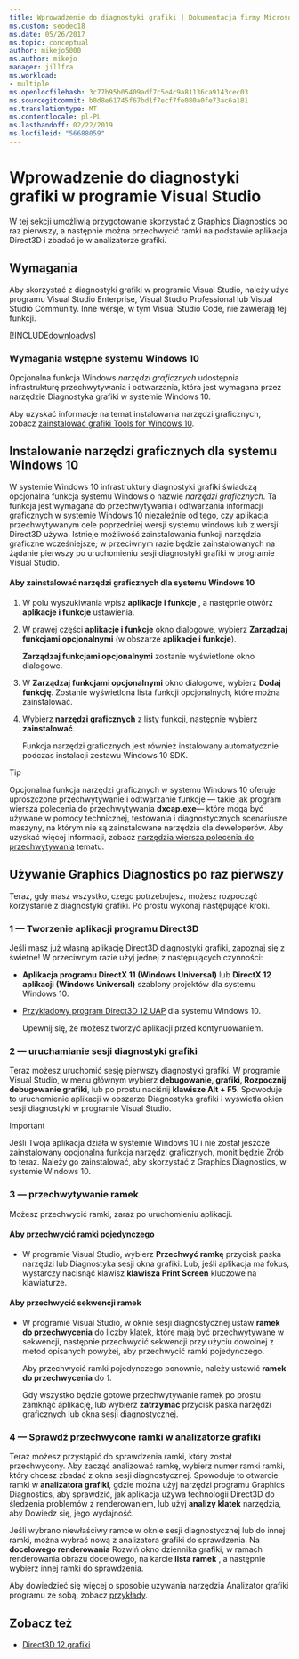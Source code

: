 ```yaml
---
title: Wprowadzenie do diagnostyki grafiki | Dokumentacja firmy Microsoft
ms.custom: seodec18
ms.date: 05/26/2017
ms.topic: conceptual
author: mikejo5000
ms.author: mikejo
manager: jillfra
ms.workload:
- multiple
ms.openlocfilehash: 3c77b95b05409adf7c5e4c9a81136ca9143cec03
ms.sourcegitcommit: b0d8e61745f67bd1f7ecf7fe080a0fe73ac6a181
ms.translationtype: MT
ms.contentlocale: pl-PL
ms.lasthandoff: 02/22/2019
ms.locfileid: "56688059"
---
```

# <a name="getting-started-with-visual-studio-graphics-diagnostics"></a>Wprowadzenie do diagnostyki grafiki w programie Visual Studio
W tej sekcji umożliwią przygotowanie skorzystać z Graphics Diagnostics po raz pierwszy, a następnie można przechwycić ramki na podstawie aplikacja Direct3D i zbadać je w analizatorze grafiki.

## <a name="requirements"></a>Wymagania
 Aby skorzystać z diagnostyki grafiki w programie Visual Studio, należy użyć programu Visual Studio Enterprise, Visual Studio Professional lub Visual Studio Community.  Inne wersje, w tym Visual Studio Code, nie zawierają tej funkcji.

 [!INCLUDE[downloadvs](../includes/downloadvs_md.md)]

### <a name="windows-10-prerequisites"></a>Wymagania wstępne systemu Windows 10
 Opcjonalna funkcja Windows *narzędzi graficznych* udostępnia infrastrukturę przechwytywania i odtwarzania, która jest wymagana przez narzędzie Diagnostyka grafiki w systemie Windows 10.

 Aby uzyskać informacje na temat instalowania narzędzi graficznych, zobacz [zainstalować grafiki Tools for Windows 10](#InstallGraphicsTools).

##  <a name="InstallGraphicsTools"></a> Instalowanie narzędzi graficznych dla systemu Windows 10
 W systemie Windows 10 infrastruktury diagnostyki grafiki świadczą opcjonalna funkcja systemu Windows o nazwie *narzędzi graficznych*. Ta funkcja jest wymagana do przechwytywania i odtwarzania informacji graficznych w systemie Windows 10 niezależnie od tego, czy aplikacja przechwytywanym cele poprzedniej wersji systemu windows lub z wersji Direct3D używa. Istnieje możliwość zainstalowania funkcji narzędzia graficzne wcześniejsze; w przeciwnym razie będzie zainstalowanych na żądanie pierwszy po uruchomieniu sesji diagnostyki grafiki w programie Visual Studio.

#### <a name="to-install-graphics-tools-for-windows-10"></a>Aby zainstalować narzędzi graficznych dla systemu Windows 10

1. W polu wyszukiwania wpisz **aplikacje i funkcje** , a następnie otwórz **aplikacje i funkcje** ustawienia.

2. W prawej części **aplikacje i funkcje** okno dialogowe, wybierz **Zarządzaj funkcjami opcjonalnymi** (w obszarze **aplikacje i funkcje**).

   **Zarządzaj funkcjami opcjonalnymi** zostanie wyświetlone okno dialogowe.

3. W **Zarządzaj funkcjami opcjonalnymi** okno dialogowe, wybierz **Dodaj funkcję**. Zostanie wyświetlona lista funkcji opcjonalnych, które można zainstalować.

4. Wybierz **narzędzi graficznych** z listy funkcji, następnie wybierz **zainstalować**.

   Funkcja narzędzi graficznych jest również instalowany automatycznie podczas instalacji zestawu Windows 10 SDK.

> [!TIP]
>  Opcjonalna funkcja narzędzi graficznych w systemu Windows 10 oferuje uproszczone przechwytywanie i odtwarzanie funkcje — takie jak program wiersza polecenia do przechwytywania **dxcap.exe**— które mogą być używane w pomocy technicznej, testowania i diagnostycznych scenariusze maszyny, na którym nie są zainstalowane narzędzia dla deweloperów. Aby uzyskać więcej informacji, zobacz [narzędzia wiersza polecenia do przechwytywania](command-line-capture-tool.md) tematu.

## <a name="using-graphics-diagnostics-for-the-first-time"></a>Używanie Graphics Diagnostics po raz pierwszy
 Teraz, gdy masz wszystko, czego potrzebujesz, możesz rozpocząć korzystanie z diagnostyki grafiki. Po prostu wykonaj następujące kroki.

### <a name="1---create-a-direct3d-app"></a>1 — Tworzenie aplikacji programu Direct3D
 Jeśli masz już własną aplikację Direct3D diagnostyki grafiki, zapoznaj się z świetne! W przeciwnym razie użyj jednej z następujących czynności:

- **Aplikacja programu DirectX 11 (Windows Universal)** lub **DirectX 12 aplikacji (Windows Universal)** szablony projektów dla systemu Windows 10.
- [Przykładowy program Direct3D 12 UAP](https://code.msdn.microsoft.com/Direct3D-12-UAP-Sample-ecb1779f) dla systemu Windows 10.

  Upewnij się, że możesz tworzyć aplikacji przed kontynuowaniem.

### <a name="2---start-a-graphics-diagnostics-session"></a>2 — uruchamianie sesji diagnostyki grafiki
 Teraz możesz uruchomić sesję pierwszy diagnostyki grafiki. W programie Visual Studio, w menu głównym wybierz **debugowanie, grafiki, Rozpocznij debugowanie grafiki**, lub po prostu naciśnij **klawisze Alt + F5**. Spowoduje to uruchomienie aplikacji w obszarze Diagnostyka grafiki i wyświetla okien sesji diagnostyki w programie Visual Studio.

> [!IMPORTANT]
>  Jeśli Twoja aplikacja działa w systemie Windows 10 i nie został jeszcze zainstalowany opcjonalna funkcja narzędzi graficznych, monit będzie Zrób to teraz. Należy go zainstalować, aby skorzystać z Graphics Diagnostics, w systemie Windows 10.

### <a name="3---capture-frames"></a>3 — przechwytywanie ramek
 Możesz przechwycić ramki, zaraz po uruchomieniu aplikacji.

#### <a name="to-capture-single-frames"></a>Aby przechwycić ramki pojedynczego

-   W programie Visual Studio, wybierz **Przechwyć ramkę** przycisk paska narzędzi lub Diagnostyka sesji okna grafiki. Lub, jeśli aplikacja ma fokus, wystarczy nacisnąć klawisz **klawisza Print Screen** kluczowe na klawiaturze.

#### <a name="to-capture-a-sequence-of-frames"></a>Aby przechwycić sekwencji ramek

- W programie Visual Studio, w oknie sesji diagnostycznej ustaw **ramek do przechwycenia** do liczby klatek, które mają być przechwytywane w sekwencji, następnie przechwycić sekwencji przy użyciu dowolnej z metod opisanych powyżej, aby przechwycić ramki pojedynczego.

   Aby przechwycić ramki pojedynczego ponownie, należy ustawić **ramek do przechwycenia** do *1*.

  Gdy wszystko będzie gotowe przechwytywanie ramek po prostu zamknąć aplikację, lub wybierz **zatrzymać** przycisk paska narzędzi graficznych lub okna sesji diagnostycznej.

### <a name="4---examine-captured-frames-in-the-graphics-analyzer"></a>4 — Sprawdź przechwycone ramki w analizatorze grafiki
 Teraz możesz przystąpić do sprawdzenia ramki, który został przechwycony. Aby zacząć analizować ramkę, wybierz numer ramki ramki, który chcesz zbadać z okna sesji diagnostycznej. Spowoduje to otwarcie ramki w **analizatora grafiki**, gdzie można użyj narzędzi programu Graphics Diagnostics, aby sprawdzić, jak aplikacja używa technologii Direct3D do śledzenia problemów z renderowaniem, lub użyj **analizy klatek** narzędzia, aby Dowiedz się, jego wydajność.

 Jeśli wybrano niewłaściwy ramce w oknie sesji diagnostycznej lub do innej ramki, można wybrać nową z analizatora grafiki do sprawdzenia. Na **docelowego renderowania** Rozwiń okno dziennika grafiki, w ramach renderowania obrazu docelowego, na karcie **lista ramek** , a następnie wybierz innej ramki do sprawdzenia.

 Aby dowiedzieć się więcej o sposobie używania narzędzia Analizator grafiki programu ze sobą, zobacz [przykłady](graphics-diagnostics-examples.md).

## <a name="see-also"></a>Zobacz też
- [Direct3D 12 grafiki](/windows/desktop/direct3d12/direct3d-12-graphics)